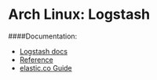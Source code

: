 Arch Linux: Logstash
=====

####Documentation:

* [Logstash docs](http://logstash.net/docs/1.4.2/)
* [Reference](http://www.elastic.co/guide/en/logstash/current/index.html)
* [elastic.co Guide](http://www.elastic.co/guide/)
